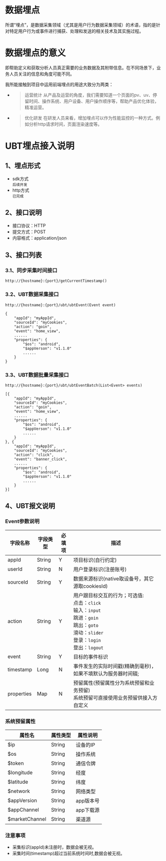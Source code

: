 # 数据埋点
所谓“埋点”，是数据采集领域（尤其是用户行为数据采集领域）的术语，指的是针对特定用户行为或事件进行捕获、处理和发送的相关技术及其实施过程。

# 数据埋点的意义
即帮助定义和获取分析人员真正需要的业务数据及其附带信息。在不同场景下，业务人员关注的信息和角度可能不同。

我所能接触到项目中运用前端埋点的用途大致分为两类：
+ >运营统计
从产品及运营的角度，我们需要知道一个页面的pv、uv、停留时间、操作系统、用户设备、用户操作顺序等，帮助产品优化体验，精准运营。
+ >优化研发
在研发人员来看，增加埋点可以作为性能监控的一种方式。例如分析http请求时间，页面渲染速度等。

# UBT埋点接入说明
## 1、埋点形式
+ sdk方式  
```后续开发```
+ http方式  
```已完成```

## 2、接口说明
+ 接口协议：HTTP  
+ 提交方式：POST  
+ 内容格式：application/json  

## 3、接口列表
### 3.1、同步采集时间接口
```http://{hostname}:{port}/getCurrentTimestamp()```

### 3.2、UBT数据采集接口
```http://{hostname}:{port}/ubt/ubtEvent(Event event)```

```
{
	"appId": "myAppId",
	"sourceId": "myCookies",
	"action": "goin",
	"event": "home_view",
	......
	"properties": {
		"$os": "android",
		"$appVerson": "v1.1.0"
		......
	}
}
```

### 3.3、UBT数据批量采集接口
```http://{hostname}:{port}/ubt/ubtEventBatch(List<Event> events)```

```
[{
	"appId": "myAppId",
	"sourceId": "myCookies",
	"action": "goin",
	"event": "home_view",
	......
	"properties": {
		"$os": "android",
		"$appVerson": "v1.1.0"
		......
	}
}, {
	"appId": "myAppId",
	"sourceId": "myCookies",
	"action": "click",
	"event": "banner_click",
	......
	"properties": {
		"$os": "android",
		"$appVerson": "v1.1.0"
		......
	}
}]
```

## 4、UBT报文说明
### Event参数说明
字段名称                 | 字段类型     | 必填项 |  描述  
-|-|-|-
appId      | String |  Y  | 项目标识(自行约定) |
userId     | String |  N  | 用户登录标识(注册账号) |
sourceId   | String |  Y  | 数据来源标识(native取设备号，其它源取cookiesId)        |
action     | String |  Y  | 用户跟目标交互的行为；可选值:<br>点击：`click`<br>输入：`input`<br>跳进：`goin`<br>跳出：`goto`<br>滑动：`slider`<br> 登录：`login`<br>  登出：`logout`<br>   |
event      | String |  Y  | 目标的事件标识                |
timestamp  | Long   |  N  | 事件发生的实际时间戳(精确到毫秒)，如果不填默认为服务器时间辍;    |
properties | Map    |  N  | 预留属性(预留属性分为系统预留和业务预留)<br>系统预留可直接使用业务预留供接入方自定义        |

### 系统预留属性
|属性名                             |属性类型                     |属性说明|
|--|--|--|
| $ip          | String      |设备的IP|
| $os          | String      |操作系统|
| $token       | String      |通信令牌|
| $longitude   | String      |经度|
| $latitude    | String      |纬度|
| $network     | String      |网络类型|
| $appVersion   | String     |app版本号|
| $appChannel  | String      |app下载源|
| $marketChannel| String     |渠道源|

### 注意事项
+ 采集标识(appId)未注册时，数据会被无视。
+ 采集时间(timestamp)超过当前系统时间时,数据会被无视。


